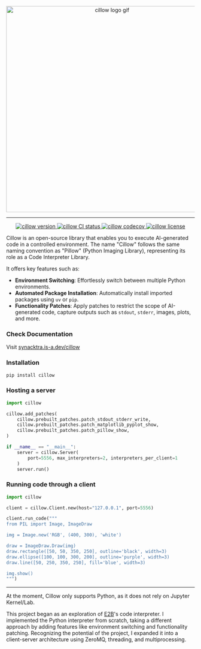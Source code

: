 <p align="center">
    <img src="https://i.imgur.com/mBdWuQP.gif" width="550px" alt="cillow logo gif">
</p>

---

<p align="center">
    <a href="https://img.shields.io/github/v/release/synacktraa/cillow">
        <img src="https://img.shields.io/github/v/release/synacktraa/cillow" alt="cillow version">
    </a>
    <a href="https://github.com/synacktraa/cillow/actions/workflows/main.yml">
        <img src="https://github.com/synacktraa/cillow/actions/workflows/main.yml/badge.svg" alt="cillow CI status">
    </a>
    <a href="https://codecov.io/gh/synacktraa/cillow">
        <img src="https://codecov.io/gh/synacktraa/cillow/branch/main/graph/badge.svg" alt="cillow codecov">
    </a>
    <a href="https://img.shields.io/github/license/synacktraa/cillow">
        <img src="https://img.shields.io/github/license/synacktraa/cillow" alt="cillow license">
    </a>
</p>

Cillow is an open-source library that enables you to execute AI-generated code in a controlled environment. The name "Cillow" follows the same naming convention as "Pillow" (Python Imaging Library), representing its role as a Code Interpreter Library.

It offers key features such as:

- **Environment Switching**: Effortlessly switch between multiple Python environments.
- **Automated Package Installation**: Automatically install imported packages using `uv` or `pip`.
- **Functionality Patches**: Apply patches to restrict the scope of AI-generated code, capture outputs such as `stdout`, `stderr`, images, plots, and more.

### Check Documentation

Visit [synacktra.is-a.dev/cillow](https://synacktra.is-a.dev/cillow/)

### Installation

```bash
pip install cillow
```

### Hosting a server

```python
import cillow

cillow.add_patches(
    cillow.prebuilt_patches.patch_stdout_stderr_write,
    cillow.prebuilt_patches.patch_matplotlib_pyplot_show,
    cillow.prebuilt_patches.patch_pillow_show,
)

if __name__ == "__main__":
    server = cillow.Server(
        port=5556, max_interpreters=2, interpreters_per_client=1
    )
    server.run()
```

### Running code through a client

```python
import cillow

client = cillow.Client.new(host="127.0.0.1", port=5556)

client.run_code("""
from PIL import Image, ImageDraw

img = Image.new('RGB', (400, 300), 'white')

draw = ImageDraw.Draw(img)
draw.rectangle([50, 50, 350, 250], outline='black', width=3)
draw.ellipse([100, 100, 300, 200], outline='purple', width=3)
draw.line([50, 250, 350, 250], fill='blue', width=3)

img.show()
""")
```

---

At the moment, Cillow only supports Python, as it does not rely on Jupyter Kernel/Lab.

This project began as an exploration of [E2B](https://e2b.dev/)'s code interpreter. I implemented the Python interpreter from scratch, taking a different approach by adding features like environment switching and functionality patching. Recognizing the potential of the project, I expanded it into a client-server architecture using ZeroMQ, threading, and multiprocessing.
